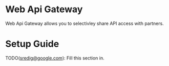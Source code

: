 # Web Api Gateway

Web Api Gateway allows you to selectivley share API access with partners.

# Setup Guide

TODO(sredig@google.com): Fill this section in.
